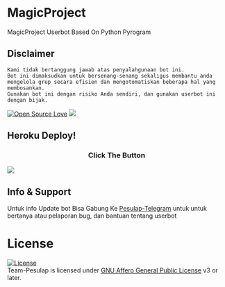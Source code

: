 # MagicProject
MagicProject Userbot Based On Python Pyrogram

## Disclaimer

```
Kami tidak bertanggung jawab atas penyalahgunaan bot ini.
Bot ini dimaksudkan untuk bersenang-senang sekaligus membantu anda
mengelola grup secara efisien dan mengotomatiskan beberapa hal yang membosankan.
Gunakan bot ini dengan risiko Anda sendiri, dan gunakan userbot ini dengan bijak.
```


[![Open Source Love](https://badges.frapsoft.com/os/v2/open-source.png?v=103)](https://github.com/Team-Pesulap/MagicProject)
    <a href="https://www.python.org/" alt="made-with-python"> <img src="https://img.shields.io/badge/Made%20with-Python-black.svg?style=flat-square&logo=python&logoColor=blue&color=red" /></a>


## Heroku Deploy!
<h3 align="center">Click The Button</h3>
<a href="https://heroku.com/deploy?template=https://github.com/Team-Pesulap/MagicProject"><img src="https://www.herokucdn.com/deploy/button.svg"></a>
</div>

## Info & Support 
  
Untuk info Update bot Bisa Gabung Ke  [Pesulap-Telegram](https://t.me/PesulapTelegram) untuk untuk bertanya atau pelaporan bug, dan bantuan tentang userbot


# License
[![License](https://www.gnu.org/graphics/agplv3-155x51.png)](LICENSE)   
Team-Pesulap is licensed under [GNU Affero General Public License](https://www.gnu.org/licenses/agpl-3.0.en.html) v3 or later.

